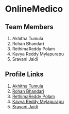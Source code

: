 # OnlineMedico

## Team Members
1. Akhitha Tumula
2. Rohan Bhandari
3. RethimaReddy Polam
4. Kavya Reddy Mylapurapu
5. Sravani Jaidi




## Profile Links
1. [Akhitha Tumula](https://github.com/thumula-akhitha)
2. [Rohan Bhandari](https://github.com/rohan6471)
3. [RethimaReddy Polam](https://github.com/Rethima-Reddy)
4. [Kavya Reddy Mylapurapu](https://github.com/kavyareddy536886)
5. [Sravani Jaidi](https://github.com/Sravani537520/)
